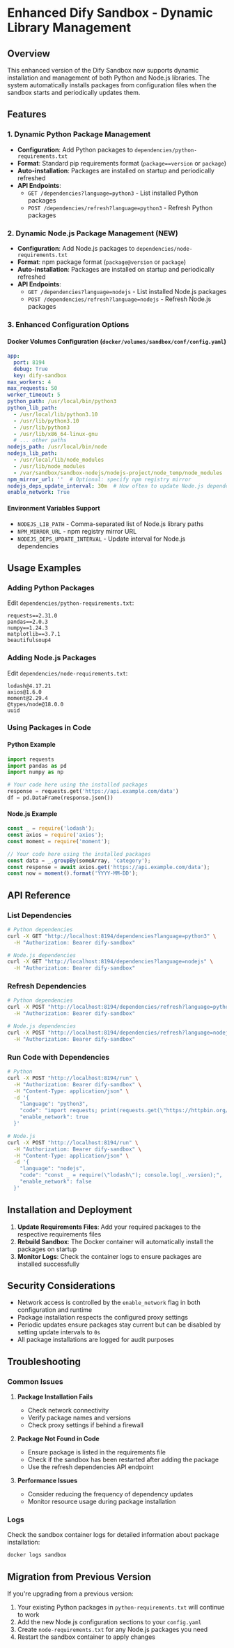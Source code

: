 # Enhanced Dify Sandbox - Dynamic Library Management

## Overview

This enhanced version of the Dify Sandbox now supports dynamic installation and management of both Python and Node.js libraries. The system automatically installs packages from configuration files when the sandbox starts and periodically updates them.

## Features

### 1. Dynamic Python Package Management
- **Configuration**: Add Python packages to `dependencies/python-requirements.txt`
- **Format**: Standard pip requirements format (`package==version` or `package`)
- **Auto-installation**: Packages are installed on startup and periodically refreshed
- **API Endpoints**: 
  - `GET /dependencies?language=python3` - List installed Python packages
  - `POST /dependencies/refresh?language=python3` - Refresh Python packages

### 2. Dynamic Node.js Package Management (NEW)
- **Configuration**: Add Node.js packages to `dependencies/node-requirements.txt`
- **Format**: npm package format (`package@version` or `package`)
- **Auto-installation**: Packages are installed on startup and periodically refreshed
- **API Endpoints**:
  - `GET /dependencies?language=nodejs` - List installed Node.js packages
  - `POST /dependencies/refresh?language=nodejs` - Refresh Node.js packages

### 3. Enhanced Configuration Options

#### Docker Volumes Configuration (`docker/volumes/sandbox/conf/config.yaml`)
```yaml
app:
  port: 8194
  debug: True
  key: dify-sandbox
max_workers: 4
max_requests: 50
worker_timeout: 5
python_path: /usr/local/bin/python3
python_lib_path:
  - /usr/local/lib/python3.10
  - /usr/lib/python3.10
  - /usr/lib/python3
  - /usr/lib/x86_64-linux-gnu
  # ... other paths
nodejs_path: /usr/local/bin/node
nodejs_lib_path:
  - /usr/local/lib/node_modules
  - /usr/lib/node_modules
  - /var/sandbox/sandbox-nodejs/nodejs-project/node_temp/node_modules
npm_mirror_url: ''  # Optional: specify npm registry mirror
nodejs_deps_update_interval: 30m  # How often to update Node.js dependencies
enable_network: True
```

#### Environment Variables Support
- `NODEJS_LIB_PATH` - Comma-separated list of Node.js library paths
- `NPM_MIRROR_URL` - npm registry mirror URL
- `NODEJS_DEPS_UPDATE_INTERVAL` - Update interval for Node.js dependencies

## Usage Examples

### Adding Python Packages
Edit `dependencies/python-requirements.txt`:
```
requests==2.31.0
pandas==2.0.3
numpy==1.24.3
matplotlib==3.7.1
beautifulsoup4
```

### Adding Node.js Packages
Edit `dependencies/node-requirements.txt`:
```
lodash@4.17.21
axios@1.6.0
moment@2.29.4
@types/node@18.0.0
uuid
```

### Using Packages in Code

#### Python Example
```python
import requests
import pandas as pd
import numpy as np

# Your code here using the installed packages
response = requests.get('https://api.example.com/data')
df = pd.DataFrame(response.json())
```

#### Node.js Example
```javascript
const _ = require('lodash');
const axios = require('axios');
const moment = require('moment');

// Your code here using the installed packages
const data = _.groupBy(someArray, 'category');
const response = await axios.get('https://api.example.com/data');
const now = moment().format('YYYY-MM-DD');
```

## API Reference

### List Dependencies
```bash
# Python dependencies
curl -X GET "http://localhost:8194/dependencies?language=python3" \
  -H "Authorization: Bearer dify-sandbox"

# Node.js dependencies
curl -X GET "http://localhost:8194/dependencies?language=nodejs" \
  -H "Authorization: Bearer dify-sandbox"
```

### Refresh Dependencies
```bash
# Python dependencies
curl -X POST "http://localhost:8194/dependencies/refresh?language=python3" \
  -H "Authorization: Bearer dify-sandbox"

# Node.js dependencies
curl -X POST "http://localhost:8194/dependencies/refresh?language=nodejs" \
  -H "Authorization: Bearer dify-sandbox"
```

### Run Code with Dependencies
```bash
# Python
curl -X POST "http://localhost:8194/run" \
  -H "Authorization: Bearer dify-sandbox" \
  -H "Content-Type: application/json" \
  -d '{
    "language": "python3",
    "code": "import requests; print(requests.get(\"https://httpbin.org/json\").json())",
    "enable_network": true
  }'

# Node.js
curl -X POST "http://localhost:8194/run" \
  -H "Authorization: Bearer dify-sandbox" \
  -H "Content-Type: application/json" \
  -d '{
    "language": "nodejs",
    "code": "const _ = require(\"lodash\"); console.log(_.version);",
    "enable_network": false
  }'
```

## Installation and Deployment

1. **Update Requirements Files**: Add your required packages to the respective requirements files
2. **Rebuild Sandbox**: The Docker container will automatically install the packages on startup
3. **Monitor Logs**: Check the container logs to ensure packages are installed successfully

## Security Considerations

- Network access is controlled by the `enable_network` flag in both configuration and runtime
- Package installation respects the configured proxy settings
- Periodic updates ensure packages stay current but can be disabled by setting update intervals to `0s`
- All package installations are logged for audit purposes

## Troubleshooting

### Common Issues

1. **Package Installation Fails**
   - Check network connectivity
   - Verify package names and versions
   - Check proxy settings if behind a firewall

2. **Package Not Found in Code**
   - Ensure package is listed in the requirements file
   - Check if the sandbox has been restarted after adding the package
   - Use the refresh dependencies API endpoint

3. **Performance Issues**
   - Consider reducing the frequency of dependency updates
   - Monitor resource usage during package installation

### Logs
Check the sandbox container logs for detailed information about package installation:
```bash
docker logs sandbox
```

## Migration from Previous Version

If you're upgrading from a previous version:

1. Your existing Python packages in `python-requirements.txt` will continue to work
2. Add the new Node.js configuration sections to your `config.yaml`
3. Create `node-requirements.txt` for any Node.js packages you need
4. Restart the sandbox container to apply changes
